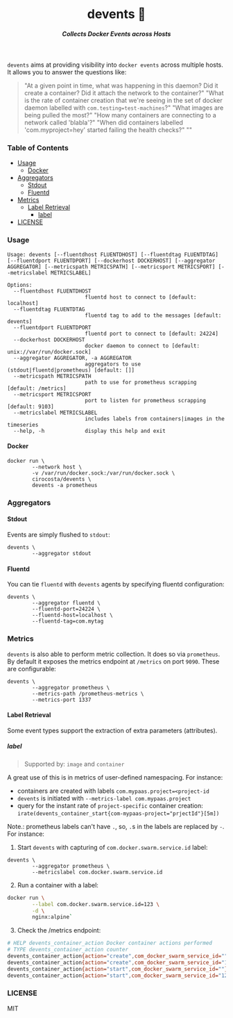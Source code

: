 <h1 align="center">devents 💫  </h1>

<h5 align="center">Collects Docker Events across Hosts</h5>

<br/>


`devents` aims at providing visibility into `docker events` across multiple hosts. It allows you to answer the questions like:

> "At a given point in time, what was happening in this daemon? Did it create a container? Did it attach the network to the container?"
> "What is the rate of container creation that we're seeing in the set of docker daemon labelled with `com.testing=test-machines`?"
> "What images are being pulled the most?"
> "How many containers are connecting to a network called 'blabla'?"
> "When did containers labelled 'com.myproject=hey' started failing the health checks?"
> ""

###  Table of Contents
 
<!-- START doctoc generated TOC please keep comment here to allow auto update -->
<!-- DON'T EDIT THIS SECTION, INSTEAD RE-RUN doctoc TO UPDATE -->


- [Usage](#usage)
  - [Docker](#docker)
- [Aggregators](#aggregators)
  - [Stdout](#stdout)
  - [Fluentd](#fluentd)
- [Metrics](#metrics)
  - [Label Retrieval](#label-retrieval)
    - [label](#label)
- [LICENSE](#license)

<!-- END doctoc generated TOC please keep comment here to allow auto update -->


### Usage

```
Usage: devents [--fluentdhost FLUENTDHOST] [--fluentdtag FLUENTDTAG] [--fluentdport FLUENTDPORT] [--dockerhost DOCKERHOST] [--aggregator AGGREGATOR] [--metricspath METRICSPATH] [--metricsport METRICSPORT] [--metricslabel METRICSLABEL]

Options:
  --fluentdhost FLUENTDHOST
                         fluentd host to connect to [default: localhost]
  --fluentdtag FLUENTDTAG
                         fluentd tag to add to the messages [default: devents]
  --fluentdport FLUENTDPORT
                         fluentd port to connect to [default: 24224]
  --dockerhost DOCKERHOST
                         docker daemon to connect to [default: unix://var/run/docker.sock]
  --aggregator AGGREGATOR, -a AGGREGATOR
                         aggregators to use (stdout|fluentd|prometheus) [default: []]
  --metricspath METRICSPATH
                         path to use for prometheus scrapping [default: /metrics]
  --metricsport METRICSPORT
                         port to listen for prometheus scrapping [default: 9103]
  --metricslabel METRICSLABEL
                         includes labels from containers|images in the timeseries
  --help, -h             display this help and exit
```

#### Docker

```
docker run \
        --network host \
        -v /var/run/docker.sock:/var/run/docker.sock \
        cirocosta/devents \
        devents -a prometheus
```

### Aggregators

#### Stdout

Events are simply flushed to `stdout`:

```
devents \
        --aggregator stdout
```


#### Fluentd

You can tie `fluentd` with `devents` agents by specifying fluentd configuration:

```
devents \
        --aggregator fluentd \
        --fluentd-port=24224 \
        --fluentd-host=localhost \
        --fluentd-tag=com.mytag
```


### Metrics

`devents` is also able to perform metric collection. It does so via `prometheus`. By default it exposes the metrics endpoint at `/metrics` on port `9090`. These are configurable:

```
devents \
        --aggregator prometheus \
        --metrics-path /prometheus-metrics \
        --metrics-port 1337
```

#### Label Retrieval

Some event types support the extraction of extra parameters (attributes).

##### label

> Supported by: `image` and `container`

A great use of this is in metrics of user-defined namespacing. For instance:

- containers are created with labels `com.mypaas.project=<project-id`
- `devents` is initiated with `--metrics-label com.mypaas.project`
- query for the instant rate of `project-specific` container creation: `irate(devents_container_start{com-mypaas-project="prjectId"}[5m])`

Note.: prometheus labels can't have `.`, so, `.`s in the labels are replaced by `-`. For instance:


1. Start `devents` with capturing of `com.docker.swarm.service.id` label:

```
devents \
        --aggregator prometheus \
        --metricslabel com.docker.swarm.service.id
```

2. Run a container with a label: 

```sh
docker run \
        --label com.docker.swarm.service.id=123 \
        -d \
        nginx:alpine`
```

3. Check the /metrics endpoint:

```sh
# HELP devents_container_action Docker container actions performed
# TYPE devents_container_action counter
devents_container_action{action="create",com_docker_swarm_service_id=""} 1
devents_container_action{action="create",com_docker_swarm_service_id="123"} 1
devents_container_action{action="start",com_docker_swarm_service_id=""} 1
devents_container_action{action="start",com_docker_swarm_service_id="123"} 1
```

### LICENSE

MIT


